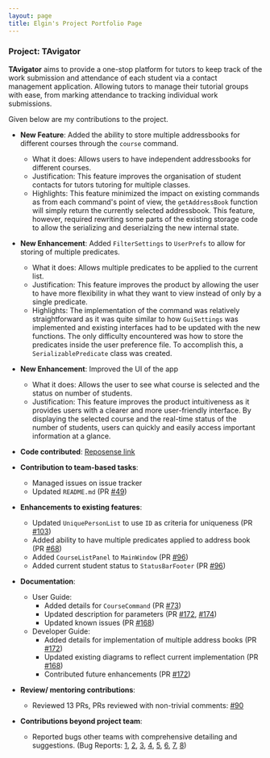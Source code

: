 ```yaml
---
layout: page
title: Elgin's Project Portfolio Page
---
```


### Project: TAvigator

**TAvigator** aims to provide a one-stop platform for tutors to keep track of the work submission and attendance of each student via a contact management application. Allowing tutors to manage their tutorial groups with ease, from marking attendance to tracking individual work submissions.

Given below are my contributions to the project.

* **New Feature**: Added the ability to store multiple addressbooks for different courses through the `course` command.
    * What it does: Allows users to have independent addressbooks for different courses.
    * Justification: This feature improves the organisation of student contacts for tutors tutoring for multiple classes.
    * Highlights: This feature minimized the impact on existing commands as from each command's point of view, the `getAddressBook` function will simply
    return the currently selected addressbook. This feature, however, required rewriting some parts of the existing storage code to allow the serializing and deserialzing the new internal state.
  
* **New Enhancement**: Added `FilterSettings` to `UserPrefs` to allow for storing of multiple predicates.
    * What it does: Allows multiple predicates to be applied to the current list.
    * Justification: This feature improves the product by allowing the user to have more flexibility in what they want to view instead of only by a single predicate.
    * Highlights: The implementation of the command was relatively straightforward as it was quite similar to how `GuiSettings` was implemented and existing interfaces had to be updated with the new functions. The only difficulty encountered was how to store the predicates inside the user preference file. To accomplish this, a `SerializablePredicate` class was created.

* **New Enhancement**: Improved the UI of the app
    * What it does: Allows the user to see what course is selected and the status on number of students.
    * Justification: This feature improves the product intuitiveness as it provides users with a clearer and more user-friendly interface. By displaying the selected course and the real-time status of the number of students, users can quickly and easily access important information at a glance.

* **Code contributed**: [Reposense link](https://nus-cs2103-ay2324s1.github.io/tp-dashboard/?search=ElginTZM&sort=groupTitle&sortWithin=title&timeframe=commit&mergegroup=&groupSelect=groupByRepos&breakdown=true&checkedFileTypes=docs~functional-code~test-code&since=2023-09-22&tabOpen=true&tabType=authorship&tabAuthor=ElginTZM&tabRepo=AY2324S1-CS2103T-T09-4%2Ftp%5Bmaster%5D&authorshipIsMergeGroup=false&authorshipFileTypes=docs~functional-code~test-code&authorshipIsBinaryFileTypeChecked=false&authorshipIsIgnoredFilesChecked=false)

* **Contribution to team-based tasks**:
  * Managed issues on issue tracker
  * Updated `README.md` (PR [#49](https://github.com/AY2324S1-CS2103T-T09-4/tp/pull/49))

* **Enhancements to existing features**:
  * Updated `UniquePersonList` to use `ID` as criteria for uniqueness (PR [#103](https://github.com/AY2324S1-CS2103T-T09-4/tp/pull/103))
  * Added ability to have multiple predicates applied to address book (PR [#68](https://github.com/AY2324S1-CS2103T-T09-4/tp/pull/68))
  * Added `CourseListPanel` to `MainWindow` (PR [#96](https://github.com/AY2324S1-CS2103T-T09-4/tp/pull/96))
  * Added current student status to `StatusBarFooter` (PR [#96](https://github.com/AY2324S1-CS2103T-T09-4/tp/pull/96))

* **Documentation**:
    * User Guide:
        * Added details for `CourseCommand` (PR [#73](https://github.com/AY2324S1-CS2103T-T09-4/tp/pull/73))
        * Updated description for parameters (PR [#172](https://github.com/AY2324S1-CS2103T-T09-4/tp/pull/172), [#174](https://github.com/AY2324S1-CS2103T-T09-4/tp/pull/174))
        * Updated known issues (PR [#168](https://github.com/AY2324S1-CS2103T-T09-4/tp/pull/168))
    * Developer Guide:
        * Added details for implementation of multiple address books (PR [#172](https://github.com/AY2324S1-CS2103T-T09-4/tp/pull/172))
        * Updated existing diagrams to reflect current implementation (PR [#168](https://github.com/AY2324S1-CS2103T-T09-4/tp/pull/168))
        * Contributed future enhancements (PR [#172](https://github.com/AY2324S1-CS2103T-T09-4/tp/pull/172))


* **Review/ mentoring contributions**:
  * Reviewed 13 PRs, PRs reviewed with non-trivial comments: [#90](https://github.com/AY2324S1-CS2103T-T09-4/tp/pull/90)

* **Contributions beyond project team**:
  * Reported bugs other teams with comprehensive detailing and suggestions. (Bug Reports: [1](https://github.com/AY2324S1-CS2103T-T17-1/tp/issues/176), [2](https://github.com/AY2324S1-CS2103T-T17-1/tp/issues/175), [3](https://github.com/AY2324S1-CS2103T-T17-1/tp/issues/173), [4](https://github.com/AY2324S1-CS2103T-T17-1/tp/issues/169), [5](https://github.com/AY2324S1-CS2103T-T17-1/tp/issues/167), [6](https://github.com/AY2324S1-CS2103T-T17-1/tp/issues/166), [7](https://github.com/AY2324S1-CS2103T-T17-1/tp/issues/162), [8](https://github.com/AY2324S1-CS2103T-T17-1/tp/issues/158))
